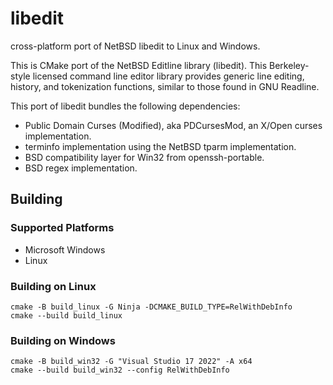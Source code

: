 # libedit

cross-platform port of NetBSD libedit to Linux and Windows.

This is CMake port of the NetBSD Editline library (libedit).
This Berkeley-style licensed command line editor library provides
generic line editing, history, and tokenization functions, similar
to those found in GNU Readline.

This port of libedit bundles the following dependencies:

- Public Domain Curses (Modified), aka PDCursesMod, an
  X/Open curses implementation.
- terminfo implementation using the NetBSD tparm implementation.
- BSD compatibility layer for Win32 from openssh-portable.
- BSD regex implementation.

## Building

### Supported Platforms

- Microsoft Windows
- Linux

### Building on Linux

```
cmake -B build_linux -G Ninja -DCMAKE_BUILD_TYPE=RelWithDebInfo
cmake --build build_linux
```

### Building on Windows

```
cmake -B build_win32 -G "Visual Studio 17 2022" -A x64
cmake --build build_win32 --config RelWithDebInfo
```
